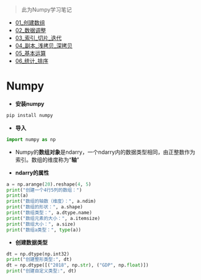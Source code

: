 > 此为Numpy学习笔记

- [01_创建数组](./01_创建数组.html)
- [02_数据调整](./02_数据调整.html)
- [03_索引_切片_迭代](03_索引_切片_迭代.html)
- [04_副本_浅拷贝_深拷贝](04_副本_浅拷贝_深拷贝.html)
- [05_基本运算](./05_基本运算.html)
- [06_统计_排序](./06_统计_排序.html)


# Numpy
- **安装numpy**
```py
pip install numpy
```
- **导入**
```py
import numpy as np
```
- Numpy的**数组对象**是ndarry，一个ndarry内的数据类型相同，由正整数作为索引。数组的维度称为“**轴**”

- **ndarry的属性**
```python
a = np.arange(20).reshape(4, 5)
print("创建一个4行5列的数组：")
print(a)
print("数组的轴数（维度）：", a.ndim)
print("数组的形状：", a.shape)
print("数组类型：", a.dtype.name)
print("数组元素的大小：", a.itemsize)
print("数组大小：", a.size)
print("数组a类型：", type(a))
```

- **创建数据类型**
```python
dt = np.dtype(np.int32)
print("创建整形类型:", dt)
dt = np.dtype([("2018", np.str), ("GDP", np.float)])
print("创建自定义类型:", dt)
```